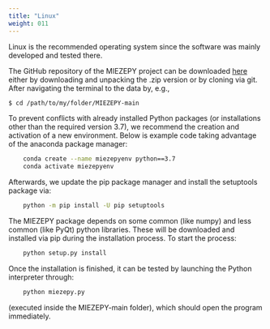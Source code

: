 ```yaml
---
title: "Linux"
weight: 011
---
```


Linux is the recommended operating system since the software was mainly developed and tested there.

The GitHub repository of the MIEZEPY project can be downloaded [here](https://github.com/RESEDA-MLZ/MIEZEPY) either by downloading and unpacking the .zip version or by cloning via git. After navigating the terminal to the data by, e.g.,

```bash
$ cd /path/to/my/folder/MIEZEPY-main
```


To prevent conflicts with already installed Python packages (or installations other than the required version 3.7), we recommend the creation and activation of a new environment. Below is example code taking advantage of the anaconda package manager:

```bash
    conda create --name miezepyenv python==3.7
    conda activate miezepyenv
 ```

Afterwards, we update the pip package manager and install the setuptools package via:

```bash
    python -m pip install -U pip setuptools
```

The MIEZEPY package depends on some common (like numpy) and less common (like PyQt) python libraries. These will be downloaded and installed via pip during the installation process. To start the process:

```bash
    python setup.py install
```

Once the installation is finished, it can be tested by launching the Python interpreter through:

```bash
    python miezepy.py
```

(executed inside the MIEZEPY-main folder), which should open the program immediately.





